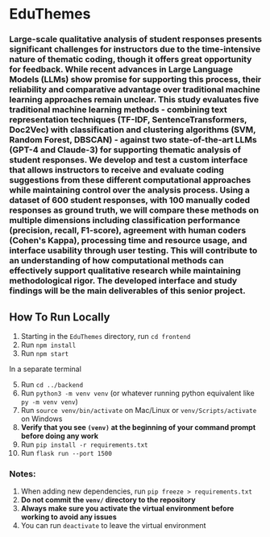# EduThemes

### Large-scale qualitative analysis of student responses presents significant challenges for instructors due to the time-intensive nature of thematic coding, though it offers great opportunity for feedback. While recent advances in Large Language Models (LLMs) show promise for supporting this process, their reliability and comparative advantage over traditional machine learning approaches remain unclear. This study evaluates five traditional machine learning methods - combining text representation techniques (TF-IDF, SentenceTransformers, Doc2Vec) with classification and clustering algorithms (SVM, Random Forest, DBSCAN) - against two state-of-the-art LLMs (GPT-4 and Claude-3) for supporting thematic analysis of student responses. We develop and test a custom interface that allows instructors to receive and evaluate coding suggestions from these different computational approaches while maintaining control over the analysis process. Using a dataset of 600 student responses, with 100 manually coded responses as ground truth, we will compare these methods on multiple dimensions including classification performance (precision, recall, F1-score), agreement with human coders (Cohen's Kappa), processing time and resource usage, and interface usability through user testing. This will contribute to an understanding of how computational methods can effectively support qualitative research while maintaining methodological rigor. The developed interface and study findings will be the main deliverables of this senior project.

## How To Run Locally
1. Starting in the `EduThemes` directory, run `cd frontend`
2. Run `npm install`
3. Run `npm start`

In a separate terminal

5. Run `cd ../backend`
6. Run `python3 -m venv venv` (or whatever running python equivalent like `py -m venv venv`)
7. Run `source venv/bin/activate` on Mac/Linux or `venv/Scripts/activate` on Windows
8. **Verify that you see `(venv)` at the beginning of your command prompt before doing any work**
9. Run `pip install -r requirements.txt`
10. Run `flask run --port 1500`

### Notes:
1. When adding new dependencies, run `pip freeze > requirements.txt`
2. **Do not commit the `venv/` directory to the repository**
3. **Always make sure you activate the virtual environment before working to avoid any issues**
4. You can run `deactivate` to leave the virtual environment
